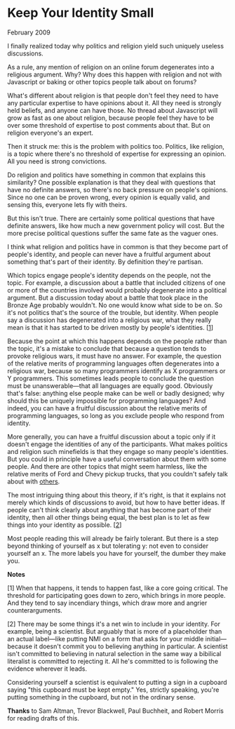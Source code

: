 # Keep Your Identity Small  

February 2009  
  
I finally realized today why politics and religion yield such
uniquely useless discussions.  
  
As a rule, any mention of religion on an online forum degenerates
into a religious argument. Why? Why does this happen with religion
and not with Javascript or baking or other topics people talk about
on forums?  
  
What's different about religion is that people don't feel they need
to have any particular expertise to have opinions about
it. All they need is strongly held beliefs, and anyone can have
those. No thread about Javascript will grow as fast as one about
religion, because people feel they have to be over some threshold
of expertise to post comments about that. But on religion everyone's
an expert.  
  
Then it struck me: this is the problem with politics too. Politics,
like religion, is a topic where there's no threshold of expertise
for expressing an opinion. All you need is strong convictions.  
  
Do religion and politics have something in common that explains
this similarity? One possible explanation is that they deal with
questions that have no definite answers, so there's no back pressure
on people's opinions. Since no one can be proven wrong, every
opinion is equally valid, and sensing this, everyone lets fly with
theirs.  
  
But this isn't true. There are certainly some political questions
that have definite answers, like how much a new government policy
will cost. But the more precise political questions suffer the
same fate as the vaguer ones.  
  
I think what religion and politics have in common is that they
become part of people's identity, and people can never have a
fruitful argument about something that's part of their identity.
By definition they're partisan.  
  
Which topics engage people's identity depends on the people, not
the topic. For example, a discussion about a battle that included
citizens of one or more of the countries involved would probably
degenerate into a political argument. But a discussion today about
a battle that took place in the Bronze Age probably wouldn't. No
one would know what side to be on. So it's not politics that's the
source of the trouble, but identity. When people say a discussion
has degenerated into a religious war, what they really mean is that
it has started to be driven mostly by people's identities.
[[1](#f1n)]  
  
Because the point at which this happens depends on the people rather
than the topic, it's a mistake to conclude that because a question
tends to provoke religious wars, it must have no answer. For example,
the question of the relative merits of programming languages often
degenerates into a religious war, because so many programmers
identify as X programmers or Y programmers. This sometimes leads
people to conclude the question must be unanswerable—that all
languages are equally good. Obviously that's false: anything else
people make can be well or badly designed; why should this be
uniquely impossible for programming languages? And indeed, you can
have a fruitful discussion about the relative merits of programming
languages, so long as you exclude people who respond from identity.  
  
More generally, you can have a fruitful discussion about a topic
only if it doesn't engage the identities of any of the
participants. What makes politics and religion such minefields is
that they engage so many people's identities. But you could in
principle have a useful conversation about them with some people.
And there are other topics that might seem harmless, like the
relative merits of Ford and Chevy pickup trucks, that you couldn't
safely talk about with [others](http://www.theledger.com/apps/pbcs.dll/article?AID=/20060418/NEWS/604180378/1039).  
  
The most intriguing thing about this theory, if it's right, is that
it explains not merely which kinds of discussions to avoid, but how
to have better ideas. If people can't think clearly about anything
that has become part of their identity, then all other things being
equal, the best plan is to let as few things into your identity as
possible. 
[[2](#f2n)]  
  
Most people reading this will already be fairly tolerant. But there
is a step beyond thinking of yourself as x but tolerating y: not
even to consider yourself an x. The more labels you have for
yourself, the dumber they make you.  
  
  
  
  
  
  
  
**Notes**  
  
[1]
When that happens, it tends to happen fast, like a core going
critical. The threshold for participating goes down to zero, which
brings in more people. And they tend to say incendiary things,
which draw more and angrier counterarguments.  
  
[2]
There may be some things it's a net win to include in your
identity. For example, being a scientist. But arguably that is
more of a placeholder than an actual label—like putting NMI on a
form that asks for your middle initial—because it doesn't commit
you to believing anything in particular. A scientist isn't committed
to believing in natural selection in the same way a bibilical
literalist is committed to rejecting it. All he's committed to is
following the evidence wherever it leads.  
  
Considering yourself a scientist is equivalent to putting a sign
in a cupboard saying "this cupboard must be kept empty." Yes,
strictly speaking, you're putting something in the cupboard, but
not in the ordinary sense.  
  
**Thanks** to Sam Altman, Trevor Blackwell, Paul Buchheit, and Robert
Morris for reading drafts of this.  
  
